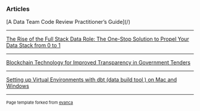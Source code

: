 ### Articles

[A Data Team Code Review Practitioner’s Guide](/<a href="[https://github.com/evanca/quick-portfolio](https://medium.com/@donovanmaree/a-data-team-code-review-practitioners-guide-88abf3720cc1)"></a>)


---
[The Rise of the Full Stack Data Role: The One-Stop Solution to Propel Your Data Stack from 0 to 1](/sample_page)
<a href="https://medium.com/@donovanmaree/the-rise-of-the-full-stack-data-role-the-one-stop-solution-to-propel-your-data-stack-from-0-to-1-ae6c80591df2"></a>

---
[Blockchain Technology for Improved Transparency in Government Tenders](/sample_page)
<a href="https://medium.com/@donovanmaree/blockchain-technology-for-improved-transparency-in-government-tenders-eb656a88d177"></a>

---
[Setting up Virtual Environments with dbt (data build tool ) on Mac and Windows](/sample_page)
<a href="https://medium.com/@donovanmaree/setting-up-virtual-environments-with-dbt-data-build-tool-on-mac-and-windows-3d62fec4aeb1"></a>


---
<p style="font-size:11px">Page template forked from <a href="https://github.com/evanca/quick-portfolio">evanca</a></p>
<!-- Remove above link if you don't want to attibute -->

